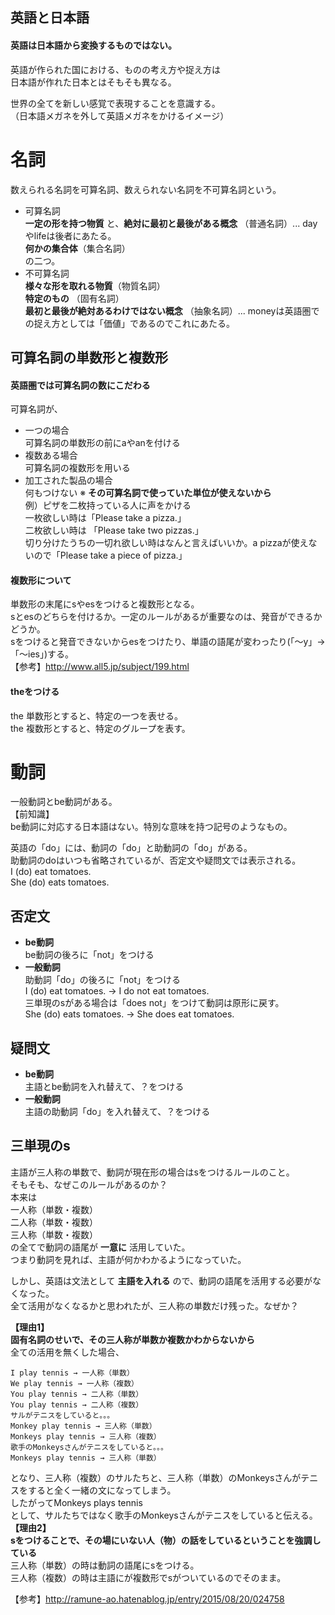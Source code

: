 ## 英語と日本語  
#### 英語は日本語から変換するものではない。  
  
英語が作られた国における、ものの考え方や捉え方は  
日本語が作れた日本とはそもそも異なる。  
  
世界の全てを新しい感覚で表現することを意識する。  
（日本語メガネを外して英語メガネをかけるイメージ）  
  
# 名詞  
数えられる名詞を可算名詞、数えられない名詞を不可算名詞という。  
- 可算名詞  
**一定の形を持つ物質** と、**絶対に最初と最後がある概念** （普通名詞）... dayやlifeは後者にあたる。  
**何かの集合体**（集合名詞）  
の二つ。  
- 不可算名詞  
**様々な形を取れる物質**（物質名詞）  
**特定のもの** （固有名詞）  
**最初と最後が絶対あるわけではない概念** （抽象名詞）... moneyは英語圏での捉え方としては「価値」であるのでこれにあたる。  
  
## 可算名詞の単数形と複数形  
#### 英語圏では可算名詞の数にこだわる  
可算名詞が、  
- 一つの場合  
可算名詞の単数形の前にaやanを付ける  
- 複数ある場合  
可算名詞の複数形を用いる  
- 加工された製品の場合  
何もつけない ※  **その可算名詞で使っていた単位が使えないから**  
例）ピザを二枚持っている人に声をかける  
一枚欲しい時は「Please take a pizza.」  
二枚欲しい時は 「Please take two pizzas.」  
切り分けたうちの一切れ欲しい時はなんと言えばいいか。a pizzaが使えないので「Please take a piece of pizza.」  
  
#### 複数形について  
単数形の末尾にsやesをつけると複数形となる。  
sとesのどちらを付けるか。一定のルールがあるが重要なのは、発音ができるかどうか。  
sをつけると発音できないからesをつけたり、単語の語尾が変わったり(「〜y」→「〜ies」)する。  
【参考】http://www.all5.jp/subject/199.html  
  
#### theをつける  
the 単数形とすると、特定の一つを表せる。  
the 複数形とすると、特定のグループを表す。  
  
# 動詞  
一般動詞とbe動詞がある。  
【前知識】  
be動詞に対応する日本語はない。特別な意味を持つ記号のようなもの。  
  
英語の「do」には、動詞の「do」と助動詞の「do」がある。  
助動詞のdoはいつも省略されているが、否定文や疑問文では表示される。  
I (do) eat tomatoes.  
She (do) eats tomatoes.  
  
## 否定文  
- **be動詞**  
be動詞の後ろに「not」をつける  
- **一般動詞**  
助動詞「do」の後ろに「not」をつける  
I (do) eat tomatoes. → I do not eat tomatoes.  
三単現のsがある場合は「does not」をつけて動詞は原形に戻す。  
She (do) eats tomatoes. → She does eat tomatoes.  
## 疑問文  
- **be動詞**  
主語とbe動詞を入れ替えて、？をつける  
- **一般動詞**  
主語の助動詞「do」を入れ替えて、？をつける  
  
## 三単現のs  
主語が三人称の単数で、動詞が現在形の場合はsをつけるルールのこと。  
そもそも、なぜこのルールがあるのか？  
本来は  
一人称（単数・複数）  
二人称（単数・複数）  
三人称（単数・複数）  
の全てで動詞の語尾が **一意に** 活用していた。  
つまり動詞を見れば、主語が何かわかるようになっていた。  
  
しかし、英語は文法として **主語を入れる** ので、動詞の語尾を活用する必要がなくなった。  
全て活用がなくなるかと思われたが、三人称の単数だけ残った。なぜか？  
  
**【理由1】**  
**固有名詞のせいで、その三人称が単数か複数かわからないから**  
全ての活用を無くした場合、  
```
I play tennis → 一人称（単数）  
We play tennis → 一人称（複数）  
You play tennis → 二人称（単数）  
You play tennis → 二人称（複数）  
サルがテニスをしていると。。。  
Monkey play tennis → 三人称（単数）  
Monkeys play tennis → 三人称（複数）  
歌手のMonkeysさんがテニスをしていると。。。  
Monkeys play tennis → 三人称（単数）  
```
となり、三人称（複数）のサルたちと、三人称（単数）のMonkeysさんがテニスをすると全く一緒の文になってしまう。  
したがってMonkeys plays tennis  
として、サルたちではなく歌手のMonkeysさんがテニスをしていると伝える。  
**【理由2】**  
**sをつけることで、その場にいない人（物）の話をしているということを強調している**  
三人称（単数）の時は動詞の語尾にsをつける。  
三人称（複数）の時は主語にが複数形でsがついているのでそのまま。  
  
【参考】http://ramune-ao.hatenablog.jp/entry/2015/08/20/024758  
